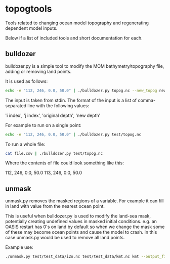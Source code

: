 # topogtools

Tools related to changing ocean model topography and regenerating dependent model inputs.

Below if a list of included tools and short documentation for each.

## bulldozer

bulldozer.py is a simple tool to modify the MOM bathymetry/topography file, adding or removing land points.

It is used as follows:

```bash
echo -e "112, 246, 0.0, 50.0" | ./bulldozer.py topog.nc --new_topog new_topog.nc
```

The input is taken from stdin. The format of the input is a list of
comma-separated line with the following values:

'i index', 'j index', 'original depth', 'new depth'

For example to run on a single point:

```bash
echo -e "112, 246, 0.0, 50.0" | ./bulldozer.py test/topog.nc
```

To run a whole file:

```bash
cat file.csv | ./bulldozer.py test/topog.nc
```

Where the contents of file could look something like this:

112, 246, 0.0, 50.0
113, 246, 0.0, 50.0

## unmask

unmask.py removes the masked regions of a variable. For example it can fill in land with value from the nearest ocean point.

This is useful when bulldozer.py is used to modify the land-sea mask, potentially creating undefined values in masked initial conditions. e.g. an OASIS restart has 0's on land by default so when we change the mask some of these may become ocean points and cause the model to crash. In this case unmask.py would be used to remove all land points.

Example use:

```bash
./unmask.py test/test_data/i2o.nc test/test_data/kmt.nc kmt --output_file test/test_data/new_i2o.nc --flip_mask
```


